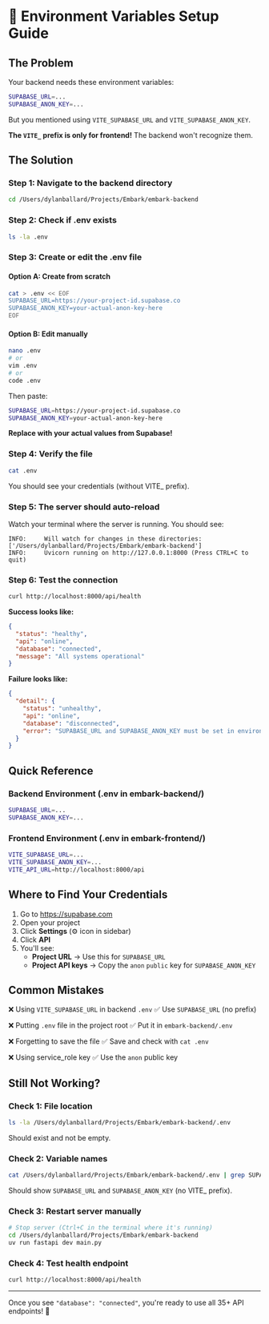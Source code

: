 # 🔧 Environment Variables Setup Guide

## The Problem

Your backend needs these environment variables:

```bash
SUPABASE_URL=...
SUPABASE_ANON_KEY=...
```

But you mentioned using `VITE_SUPABASE_URL` and `VITE_SUPABASE_ANON_KEY`.

**The `VITE_` prefix is only for frontend!** The backend won't recognize them.

## The Solution

### Step 1: Navigate to the backend directory

```bash
cd /Users/dylanballard/Projects/Embark/embark-backend
```

### Step 2: Check if .env exists

```bash
ls -la .env
```

### Step 3: Create or edit the .env file

#### Option A: Create from scratch

```bash
cat > .env << EOF
SUPABASE_URL=https://your-project-id.supabase.co
SUPABASE_ANON_KEY=your-actual-anon-key-here
EOF
```

#### Option B: Edit manually

```bash
nano .env
# or
vim .env
# or
code .env
```

Then paste:

```bash
SUPABASE_URL=https://your-project-id.supabase.co
SUPABASE_ANON_KEY=your-actual-anon-key-here
```

**Replace with your actual values from Supabase!**

### Step 4: Verify the file

```bash
cat .env
```

You should see your credentials (without VITE\_ prefix).

### Step 5: The server should auto-reload

Watch your terminal where the server is running. You should see:

```
INFO:     Will watch for changes in these directories: ['/Users/dylanballard/Projects/Embark/embark-backend']
INFO:     Uvicorn running on http://127.0.0.1:8000 (Press CTRL+C to quit)
```

### Step 6: Test the connection

```bash
curl http://localhost:8000/api/health
```

**Success looks like:**

```json
{
  "status": "healthy",
  "api": "online",
  "database": "connected",
  "message": "All systems operational"
}
```

**Failure looks like:**

```json
{
  "detail": {
    "status": "unhealthy",
    "api": "online",
    "database": "disconnected",
    "error": "SUPABASE_URL and SUPABASE_ANON_KEY must be set in environment variables"
  }
}
```

## Quick Reference

### Backend Environment (.env in embark-backend/)

```bash
SUPABASE_URL=...
SUPABASE_ANON_KEY=...
```

### Frontend Environment (.env in embark-frontend/)

```bash
VITE_SUPABASE_URL=...
VITE_SUPABASE_ANON_KEY=...
VITE_API_URL=http://localhost:8000/api
```

## Where to Find Your Credentials

1. Go to https://supabase.com
2. Open your project
3. Click **Settings** (⚙️ icon in sidebar)
4. Click **API**
5. You'll see:
   - **Project URL** → Use this for `SUPABASE_URL`
   - **Project API keys** → Copy the `anon` `public` key for `SUPABASE_ANON_KEY`

## Common Mistakes

❌ Using `VITE_SUPABASE_URL` in backend `.env`
✅ Use `SUPABASE_URL` (no prefix)

❌ Putting `.env` file in the project root
✅ Put it in `embark-backend/.env`

❌ Forgetting to save the file
✅ Save and check with `cat .env`

❌ Using service_role key
✅ Use the `anon` public key

## Still Not Working?

### Check 1: File location

```bash
ls -la /Users/dylanballard/Projects/Embark/embark-backend/.env
```

Should exist and not be empty.

### Check 2: Variable names

```bash
cat /Users/dylanballard/Projects/Embark/embark-backend/.env | grep SUPABASE
```

Should show `SUPABASE_URL` and `SUPABASE_ANON_KEY` (no VITE\_ prefix).

### Check 3: Restart server manually

```bash
# Stop server (Ctrl+C in the terminal where it's running)
cd /Users/dylanballard/Projects/Embark/embark-backend
uv run fastapi dev main.py
```

### Check 4: Test health endpoint

```bash
curl http://localhost:8000/api/health
```

---

Once you see `"database": "connected"`, you're ready to use all 35+ API endpoints! 🎉
